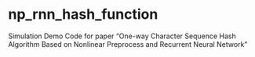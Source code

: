 # np_rnn_hash_function
Simulation Demo Code for paper “One-way Character Sequence Hash Algorithm Based on Nonlinear Preprocess and Recurrent Neural Network”
